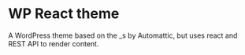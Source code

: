 WP React theme
===

A WordPress theme based on the _s by Automattic, but uses react and REST API to render content. 
